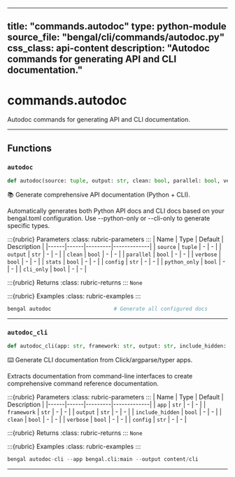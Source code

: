 
---
title: "commands.autodoc"
type: python-module
source_file: "bengal/cli/commands/autodoc.py"
css_class: api-content
description: "Autodoc commands for generating API and CLI documentation."
---

# commands.autodoc

Autodoc commands for generating API and CLI documentation.

---


## Functions

### `autodoc`
```python
def autodoc(source: tuple, output: str, clean: bool, parallel: bool, verbose: bool, stats: bool, config: str, python_only: bool, cli_only: bool) -> None
```

📚 Generate comprehensive API documentation (Python + CLI).

Automatically generates both Python API docs and CLI docs based on
your bengal.toml configuration. Use --python-only or --cli-only to
generate specific types.



:::{rubric} Parameters
:class: rubric-parameters
:::
| Name | Type | Default | Description |
|------|------|---------|-------------|
| `source` | `tuple` | - | - |
| `output` | `str` | - | - |
| `clean` | `bool` | - | - |
| `parallel` | `bool` | - | - |
| `verbose` | `bool` | - | - |
| `stats` | `bool` | - | - |
| `config` | `str` | - | - |
| `python_only` | `bool` | - | - |
| `cli_only` | `bool` | - | - |

:::{rubric} Returns
:class: rubric-returns
:::
`None`




:::{rubric} Examples
:class: rubric-examples
:::
```python
bengal autodoc                    # Generate all configured docs
```


---
### `autodoc_cli`
```python
def autodoc_cli(app: str, framework: str, output: str, include_hidden: bool, clean: bool, verbose: bool, config: str) -> None
```

⌨️  Generate CLI documentation from Click/argparse/typer apps.

Extracts documentation from command-line interfaces to create
comprehensive command reference documentation.



:::{rubric} Parameters
:class: rubric-parameters
:::
| Name | Type | Default | Description |
|------|------|---------|-------------|
| `app` | `str` | - | - |
| `framework` | `str` | - | - |
| `output` | `str` | - | - |
| `include_hidden` | `bool` | - | - |
| `clean` | `bool` | - | - |
| `verbose` | `bool` | - | - |
| `config` | `str` | - | - |

:::{rubric} Returns
:class: rubric-returns
:::
`None`




:::{rubric} Examples
:class: rubric-examples
:::
```python
bengal autodoc-cli --app bengal.cli:main --output content/cli
```


---
